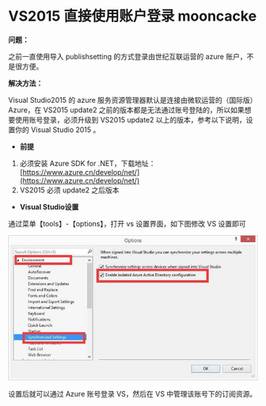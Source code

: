 # VS2015 直接使用账户登录 mooncacke #

**问题：**

之前一直使用导入 publishsetting 的方式登录由世纪互联运营的 azure 账户，不是很方便。

**解决方法：**

Visual Studio2015 的 azure 服务资源管理器默认是连接由微软运营的（国际版） Azure，在 VS2015 update2 之前的版本都是无法通过账号登陆的，所以如果想要使用账号登录，必须升级到 VS2015 update2 以上的版本，参考以下说明，设置你的 Visual Studio 2015 。

 - **前提**

 1.	必须安装 Azure SDK for .NET，下载地址： [https://www.azure.cn/develop/net/](https://www.azure.cn/develop/net/)
 2.	VS2015 必须 update2 之后版本

 - **Visual Studio设置**

 通过菜单【tools】-【options】，打开 vs 设置界面，如下图修改 VS 设置即可
 
 ![visual-studio-setting](./media/aog-portal-management-vs2015-login/visual-studio-setting.jpg)
 
 设置后就可以通过 Azure 账号登录 VS，然后在 VS 中管理该账号下的订阅资源。
